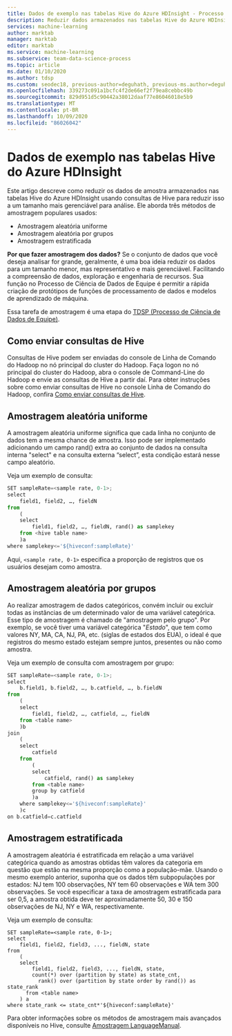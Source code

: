 ```yaml
---
title: Dados de exemplo nas tabelas Hive do Azure HDInsight - Processo da Ciência de Dados da Equipe
description: Reduzir dados armazenados nas tabelas Hive do Azure HDInsight usando consultas de Hive para reduzir os dados a um tamanho mais gerenciável para análise.
services: machine-learning
author: marktab
manager: marktab
editor: marktab
ms.service: machine-learning
ms.subservice: team-data-science-process
ms.topic: article
ms.date: 01/10/2020
ms.author: tdsp
ms.custom: seodec18, previous-author=deguhath, previous-ms.author=deguhath
ms.openlocfilehash: 339273c091a1bcfc4f2de66ef2f79ea8cebbc49b
ms.sourcegitcommit: 829d951d5c90442a38012daaf77e86046018e5b9
ms.translationtype: MT
ms.contentlocale: pt-BR
ms.lasthandoff: 10/09/2020
ms.locfileid: "86026042"
---
```

# <a name="sample-data-in-azure-hdinsight-hive-tables"></a>Dados de exemplo nas tabelas Hive do Azure HDInsight
Este artigo descreve como reduzir os dados de amostra armazenados nas tabelas Hive do Azure HDInsight usando consultas de Hive para reduzir isso a um tamanho mais gerenciável para análise. Ele aborda três métodos de amostragem populares usados:

* Amostragem aleatória uniforme
* Amostragem aleatória por grupos
* Amostragem estratificada

**Por que fazer amostragem dos dados?**
Se o conjunto de dados que você deseja analisar for grande, geralmente, é uma boa ideia reduzir os dados para um tamanho menor, mas representativo e mais gerenciável. Facilitando a compreensão de dados, exploração e engenharia de recursos. Sua função no Processo de Ciência de Dados de Equipe é permitir a rápida criação de protótipos de funções de processamento de dados e modelos de aprendizado de máquina.

Essa tarefa de amostragem é uma etapa do [TDSP (Processo de Ciência de Dados de Equipe)](https://docs.microsoft.com/azure/machine-learning/team-data-science-process/).

## <a name="how-to-submit-hive-queries"></a>Como enviar consultas de Hive
Consultas de Hive podem ser enviadas do console de Linha de Comando do Hadoop no nó principal do cluster do Hadoop.  Faça logon no nó principal do cluster do Hadoop, abra o console de Command-Line do Hadoop e envie as consultas de Hive a partir daí. Para obter instruções sobre como enviar consultas de Hive no console Linha de Comando do Hadoop, confira [Como enviar consultas de Hive](move-hive-tables.md#submit).

## <a name="uniform-random-sampling"></a><a name="uniform"></a> Amostragem aleatória uniforme
A amostragem aleatória uniforme significa que cada linha no conjunto de dados tem a mesma chance de amostra. Isso pode ser implementado adicionando um campo rand() extra ao conjunto de dados na consulta interna "select" e na consulta externa “select”, esta condição estará nesse campo aleatório.

Veja um exemplo de consulta:

```python
SET sampleRate=<sample rate, 0-1>;
select
    field1, field2, …, fieldN
from
    (
    select
        field1, field2, …, fieldN, rand() as samplekey
    from <hive table name>
    )a
where samplekey<='${hiveconf:sampleRate}'
```

Aqui, `<sample rate, 0-1>` especifica a proporção de registros que os usuários desejam como amostra.

## <a name="random-sampling-by-groups"></a><a name="group"></a> Amostragem aleatória por grupos
Ao realizar amostragem de dados categóricos, convém incluir ou excluir todas as instâncias de um determinado valor de uma variável categórica. Esse tipo de amostragem é chamado de "amostragem pelo grupo". Por exemplo, se você tiver uma variável categórica "*Estado*", que tem como valores NY, MA, CA, NJ, PA, etc. (siglas de estados dos EUA), o ideal é que registros do mesmo estado estejam sempre juntos, presentes ou não como amostra.

Veja um exemplo de consulta com amostragem por grupo:

```python
SET sampleRate=<sample rate, 0-1>;
select
    b.field1, b.field2, …, b.catfield, …, b.fieldN
from
    (
    select
        field1, field2, …, catfield, …, fieldN
    from <table name>
    )b
join
    (
    select
        catfield
    from
        (
        select
            catfield, rand() as samplekey
        from <table name>
        group by catfield
        )a
    where samplekey<='${hiveconf:sampleRate}'
    )c
on b.catfield=c.catfield
```

## <a name="stratified-sampling"></a><a name="stratified"></a>Amostragem estratificada
A amostragem aleatória é estratificada em relação a uma variável categórica quando as amostras obtidas têm valores da categoria em questão que estão na mesma proporção como a população-mãe. Usando o mesmo exemplo anterior, suponha que os dados têm subpopulações por estados: NJ tem 100 observações, NY tem 60 observações e WA tem 300 observações. Se você especificar a taxa de amostragem estratificada para ser 0,5, a amostra obtida deve ter aproximadamente 50, 30 e 150 observações de NJ, NY e WA, respectivamente.

Veja um exemplo de consulta:

```hiveql
SET sampleRate=<sample rate, 0-1>;
select
    field1, field2, field3, ..., fieldN, state
from
    (
    select
        field1, field2, field3, ..., fieldN, state,
        count(*) over (partition by state) as state_cnt,
          rank() over (partition by state order by rand()) as state_rank
      from <table name>
    ) a
where state_rank <= state_cnt*'${hiveconf:sampleRate}'
```

Para obter informações sobre os métodos de amostragem mais avançados disponíveis no Hive, consulte [Amostragem LanguageManual](https://cwiki.apache.org/confluence/display/Hive/LanguageManual+Sampling).

